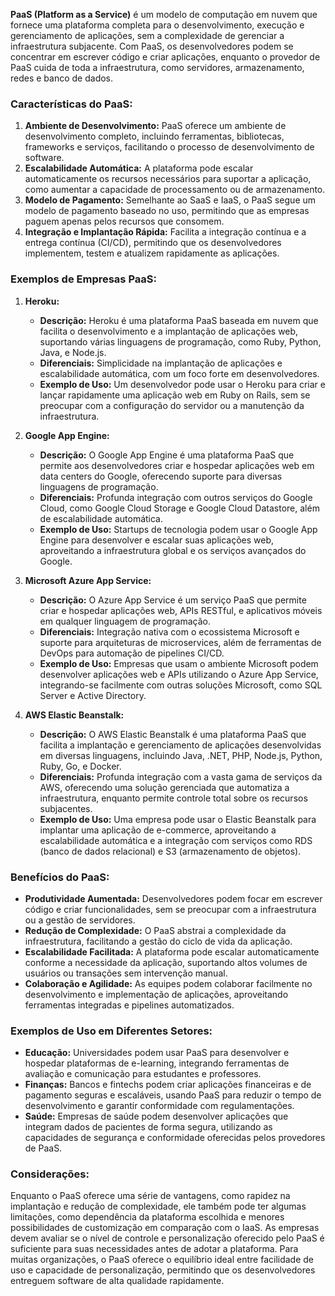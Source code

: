 **PaaS (Platform as a Service)** é um modelo de computação em nuvem que fornece uma plataforma completa para o desenvolvimento, execução e gerenciamento de aplicações, sem a complexidade de gerenciar a infraestrutura subjacente. Com PaaS, os desenvolvedores podem se concentrar em escrever código e criar aplicações, enquanto o provedor de PaaS cuida de toda a infraestrutura, como servidores, armazenamento, redes e banco de dados.

### Características do PaaS:
1. **Ambiente de Desenvolvimento:** PaaS oferece um ambiente de desenvolvimento completo, incluindo ferramentas, bibliotecas, frameworks e serviços, facilitando o processo de desenvolvimento de software.
2. **Escalabilidade Automática:** A plataforma pode escalar automaticamente os recursos necessários para suportar a aplicação, como aumentar a capacidade de processamento ou de armazenamento.
3. **Modelo de Pagamento:** Semelhante ao SaaS e IaaS, o PaaS segue um modelo de pagamento baseado no uso, permitindo que as empresas paguem apenas pelos recursos que consomem.
4. **Integração e Implantação Rápida:** Facilita a integração contínua e a entrega contínua (CI/CD), permitindo que os desenvolvedores implementem, testem e atualizem rapidamente as aplicações.

### Exemplos de Empresas PaaS:

1. **Heroku:**
   - **Descrição:** Heroku é uma plataforma PaaS baseada em nuvem que facilita o desenvolvimento e a implantação de aplicações web, suportando várias linguagens de programação, como Ruby, Python, Java, e Node.js.
   - **Diferenciais:** Simplicidade na implantação de aplicações e escalabilidade automática, com um foco forte em desenvolvedores.
   - **Exemplo de Uso:** Um desenvolvedor pode usar o Heroku para criar e lançar rapidamente uma aplicação web em Ruby on Rails, sem se preocupar com a configuração do servidor ou a manutenção da infraestrutura.

2. **Google App Engine:**
   - **Descrição:** O Google App Engine é uma plataforma PaaS que permite aos desenvolvedores criar e hospedar aplicações web em data centers do Google, oferecendo suporte para diversas linguagens de programação.
   - **Diferenciais:** Profunda integração com outros serviços do Google Cloud, como Google Cloud Storage e Google Cloud Datastore, além de escalabilidade automática.
   - **Exemplo de Uso:** Startups de tecnologia podem usar o Google App Engine para desenvolver e escalar suas aplicações web, aproveitando a infraestrutura global e os serviços avançados do Google.

3. **Microsoft Azure App Service:**
   - **Descrição:** O Azure App Service é um serviço PaaS que permite criar e hospedar aplicações web, APIs RESTful, e aplicativos móveis em qualquer linguagem de programação.
   - **Diferenciais:** Integração nativa com o ecossistema Microsoft e suporte para arquiteturas de microservices, além de ferramentas de DevOps para automação de pipelines CI/CD.
   - **Exemplo de Uso:** Empresas que usam o ambiente Microsoft podem desenvolver aplicações web e APIs utilizando o Azure App Service, integrando-se facilmente com outras soluções Microsoft, como SQL Server e Active Directory.

4. **AWS Elastic Beanstalk:**
   - **Descrição:** O AWS Elastic Beanstalk é uma plataforma PaaS que facilita a implantação e gerenciamento de aplicações desenvolvidas em diversas linguagens, incluindo Java, .NET, PHP, Node.js, Python, Ruby, Go, e Docker.
   - **Diferenciais:** Profunda integração com a vasta gama de serviços da AWS, oferecendo uma solução gerenciada que automatiza a infraestrutura, enquanto permite controle total sobre os recursos subjacentes.
   - **Exemplo de Uso:** Uma empresa pode usar o Elastic Beanstalk para implantar uma aplicação de e-commerce, aproveitando a escalabilidade automática e a integração com serviços como RDS (banco de dados relacional) e S3 (armazenamento de objetos).

### Benefícios do PaaS:
- **Produtividade Aumentada:** Desenvolvedores podem focar em escrever código e criar funcionalidades, sem se preocupar com a infraestrutura ou a gestão de servidores.
- **Redução de Complexidade:** O PaaS abstrai a complexidade da infraestrutura, facilitando a gestão do ciclo de vida da aplicação.
- **Escalabilidade Facilitada:** A plataforma pode escalar automaticamente conforme a necessidade da aplicação, suportando altos volumes de usuários ou transações sem intervenção manual.
- **Colaboração e Agilidade:** As equipes podem colaborar facilmente no desenvolvimento e implementação de aplicações, aproveitando ferramentas integradas e pipelines automatizados.

### Exemplos de Uso em Diferentes Setores:

- **Educação:** Universidades podem usar PaaS para desenvolver e hospedar plataformas de e-learning, integrando ferramentas de avaliação e comunicação para estudantes e professores.
- **Finanças:** Bancos e fintechs podem criar aplicações financeiras e de pagamento seguras e escaláveis, usando PaaS para reduzir o tempo de desenvolvimento e garantir conformidade com regulamentações.
- **Saúde:** Empresas de saúde podem desenvolver aplicações que integram dados de pacientes de forma segura, utilizando as capacidades de segurança e conformidade oferecidas pelos provedores de PaaS.

### Considerações:
Enquanto o PaaS oferece uma série de vantagens, como rapidez na implantação e redução de complexidade, ele também pode ter algumas limitações, como dependência da plataforma escolhida e menores possibilidades de customização em comparação com o IaaS. As empresas devem avaliar se o nível de controle e personalização oferecido pelo PaaS é suficiente para suas necessidades antes de adotar a plataforma. Para muitas organizações, o PaaS oferece o equilíbrio ideal entre facilidade de uso e capacidade de personalização, permitindo que os desenvolvedores entreguem software de alta qualidade rapidamente.

